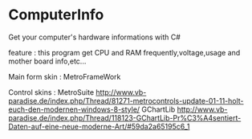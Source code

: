 # ComputerInfo
Get your computer's hardware informations with C#

feature : this program get CPU and RAM frequently,voltage,usage and mother board info,etc...

Main form skin : MetroFrameWork

Control skins : 
  MetroSuite http://www.vb-paradise.de/index.php/Thread/81271-metrocontrols-update-01-11-holt-euch-den-modernen-windows-8-style/
  GChartLib http://www.vb-paradise.de/index.php/Thread/118123-GChartLib-Pr%C3%A4sentiert-Daten-auf-eine-neue-moderne-Art/#59da2a65195c6_1

